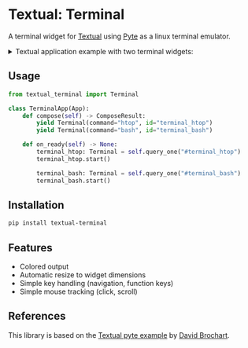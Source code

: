 # Textual: Terminal

A terminal widget for [Textual](https://github.com/Textualize/textual) using
[Pyte](https://github.com/selectel/pyte) as a linux terminal emulator.

<details><summary>Textual application example with two terminal widgets:</summary>

    
![textual_terminal_example](https://user-images.githubusercontent.com/922559/214794889-4d376da1-6aa9-4576-a01d-0beee2536e41.png)

</details>

## Usage

```python
from textual_terminal import Terminal

class TerminalApp(App):
    def compose(self) -> ComposeResult:
        yield Terminal(command="htop", id="terminal_htop")
        yield Terminal(command="bash", id="terminal_bash")

    def on_ready(self) -> None:
        terminal_htop: Terminal = self.query_one("#terminal_htop")
        terminal_htop.start()

        terminal_bash: Terminal = self.query_one("#terminal_bash")
        terminal_bash.start()
```

## Installation

```bash
pip install textual-terminal
```

## Features

* Colored output
* Automatic resize to widget dimensions
* Simple key handling (navigation, function keys)
* Simple mouse tracking (click, scroll)

## References

This library is based on the
[Textual pyte example](https://github.com/selectel/pyte/blob/master/examples/terminal_emulator.py)
by [David Brochart](https://github.com/davidbrochart).
